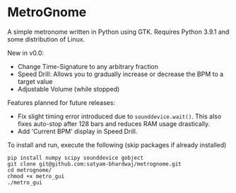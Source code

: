 # MetroGnome
A simple metronome written in Python using GTK. Requires Python 3.9.1 and some distribution of Linux.

New in v0.0:
* Change Time-Signature to any arbitrary fraction
* Speed Drill: Allows you to gradually increase or decrease the BPM to a target value
* Adjustable Volume (while stopped)

Features planned for future releases:
* Fix slight timing error introduced due to `sounddevice.wait()`. This also fixes auto-stop after 128 bars and reduces RAM usage drastically.
* Add 'Current BPM' display in Speed Drill.

To install and run, execute the following (skip packages if already installed)
```
pip install numpy scipy sounddevice gobject
git clone git@github.com:satyam-bhardwaj/metrognome.git
cd metrognome/
chmod +x metro_gui
./metro_gui
```
